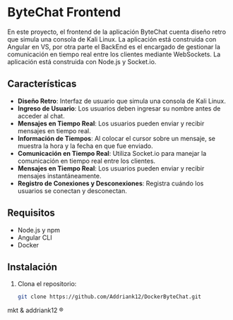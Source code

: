 # ByteChat Frontend

En este proyecto, el frontend de la aplicación ByteChat cuenta diseño retro que simula una consola de Kali Linux. La aplicación está construida con Angular en VS, por otra parte el BackEnd es el encargado de gestionar la comunicación en tiempo real entre los clientes mediante WebSockets. La aplicación está construida con Node.js y Socket.io.

## Características

- **Diseño Retro**: Interfaz de usuario que simula una consola de Kali Linux.
- **Ingreso de Usuario**: Los usuarios deben ingresar su nombre antes de acceder al chat.
- **Mensajes en Tiempo Real**: Los usuarios pueden enviar y recibir mensajes en tiempo real.
- **Información de Tiempos**: Al colocar el cursor sobre un mensaje, se muestra la hora y la fecha en que fue enviado.
- **Comunicación en Tiempo Real**: Utiliza Socket.io para manejar la comunicación en tiempo real entre los clientes.
- **Mensajes en Tiempo Real**: Los usuarios pueden enviar y recibir mensajes instantáneamente.
- **Registro de Conexiones y Desconexiones**: Registra cuándo los usuarios se conectan y desconectan.


## Requisitos

- Node.js y npm
- Angular CLI
- Docker

## Instalación

1. Clona el repositorio:
   ```sh
   git clone https://github.com/Addriank12/DockerByteChat.git


mkt & addriank12 ®
